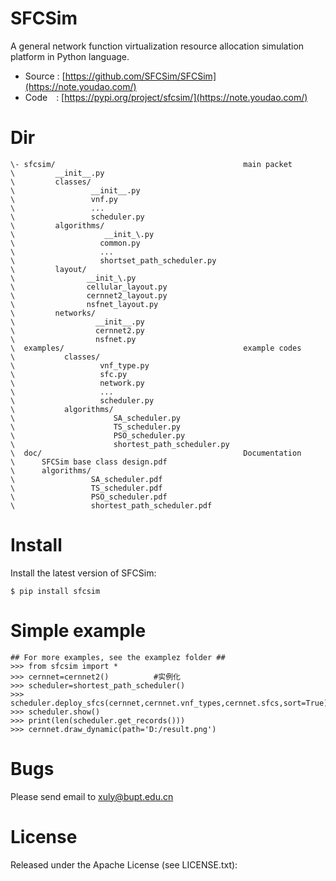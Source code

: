 # SFCSim
A general network function virtualization resource allocation simulation platform in Python language.  

- Source : [https://github.com/SFCSim/SFCSim](https://note.youdao.com/)
- Code&emsp;: [https://pypi.org/project/sfcsim/](https://note.youdao.com/)
# Dir

```
\- sfcsim/                                          main packet  
\         __init__.py  
\         classes/   
\                 __init__.py  
\                 vnf.py  
\                 ...  
\                 scheduler.py    
\         algorithms/  
\                    __init_\.py  
\                   common.py  
\                   ...  
\                   shortset_path_scheduler.py    
\         layout/  
\                __init_\.py    
\                cellular_layout.py  
\                cernnet2_layout.py  
\                nsfnet_layout.py  
\         networks/  
\                  __init__.py  
\                  cernnet2.py  
\                  nsfnet.py  
\  examples/                                        example codes  
\           classes/  
\                   vnf_type.py  
\                   sfc.py   
\                   network.py  
\                   ...  
\                   scheduler.py  
\           algorithms/  
\                      SA_scheduler.py   
\                      TS_scheduler.py  
\                      PSO_scheduler.py  
\                      shortest_path_scheduler.py  
\  doc/                                             Documentation  
\      SFCSim base class design.pdf  
\      algorithms/   
\                 SA_scheduler.pdf   
\                 TS_scheduler.pdf  
\                 PSO_scheduler.pdf  
\                 shortest_path_scheduler.pdf 
```
# Install
Install the latest version of SFCSim:

```
$ pip install sfcsim
```

# Simple example

```
## For more examples, see the examplez folder ##
>>> from sfcsim import *
>>> cernnet=cernnet2()          #实例化
>>> scheduler=shortest_path_scheduler()
>>> scheduler.deploy_sfcs(cernnet,cernnet.vnf_types,cernnet.sfcs,sort=True)  
>>> scheduler.show()
>>> print(len(scheduler.get_records()))
>>> cernnet.draw_dynamic(path='D:/result.png')
```

# Bugs
Please send email to xuly@bupt.edu.cn
# License
Released under the Apache License (see LICENSE.txt):


